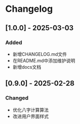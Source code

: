 # Changelog

## [1.0.0] - 2025-03-03
### Added
- 新增CHANGELOG.md文件
- 在README.md中添加维护说明
- 新增docs文档

## [0.9.0] - 2025-02-28
### Changed
- 优化八字计算算法
- 改进用户界面样式

